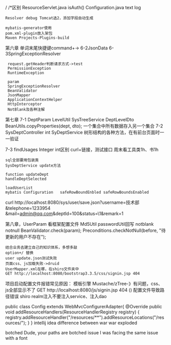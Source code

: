 / /*区别
    ResourceServlet.java isAuth()
    Configuration.java
    text log
    
    Resolver debug Tomcat选2，添加字段自动生成
    
    mybatis-generator使用
    pom.xml-plugin放入架包
    Maven Projects-Plugins-build
 
 第六章
     单词末尾快捷键command+->
     6-2JsonData
     6-3SpringExceptionResolver
     
     request.getHeader判断请求方式->test
     PermissionException
     RuntimeException
     
     param
     SpringExceptionResolver
     BeanValidator
     JsonMapper
     ApplicationContextHelper
     HttpInterceptor
     NotBlank及各种注解

第七章
7-1
    DeptParam   LevelUtil   SysTreeService  DeptLevelDto
    BeanUtils.copyProperties(dept, dto);
    一个集合中所有数据存入另一个集合
7-2
    SysDeptController int
    SyDeptService
    树形结构的各种方法，在有前台页面时一一验证
    
7-3
    findUsages
    Integer int区别
    curl+链接，测试接口
    周末看工具类1h、书1h
    
    sql全部要用包装类
    SysDeptService update方法
    
    function updateDept
    handleDeptSelected
    
    loadUserList
    mybatis Configuration   safeRowBoundEnbled safeRowBoundsEnabled

curl http://localhost:8080/sys/user/save.json\?username\=技术部\&telephone\=1233954
\&mail\=admin@qq.com\&deptId\=100\&status=\1\&remark\=1


第八章，UserParam
    看框架配置文件  Md5Util passwordUtil回写
    notblank notnull 
    BeanValidator.check(param);
    Preconditions.checkNotNull(before, "待更新的用户不存在");
    
    结合业务去建立自己的知识体系，多想多敲
    option+/ 替换
    user update.json测试失败
    页面css、js加载失败->druid
    UserMapper.xml在哪，在shiro文件夹中
    GET http://localhost:8080/bootstrap3.3.5/css/signin.jsp 404
项目启动配置文件报错常见原因：
    模板引擎 Mustache/zTree-》有问题，css、js全部显示不了
    GET http://localhost:8080/js/signin.jsp 404 () 配置文件导致路径错误
    shiro realm注入不要注入service、注入dao
    
public class Config extends WebMvcConfigurerAdapter{
   @Override
   public void addResourceHandlers(ResourceHandlerRegistry registry) {  
    registry.addResourceHandler("/resources/**").addResourceLocations("/resources/");
   }
}
    intellij idea difference between war war exploded
    
botched
Dude, your paths are botched
issue
I was facing the same issue with a font


